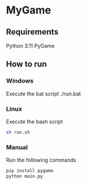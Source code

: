 
# MyGame

## Requirements
Python 3.11
PyGame

## How to run
### Windows
Execute the bat script ./run.bat

### Linux
Execute the bash script

```bash
sh run.sh
```

### Manual
Run the following commands

```bash
pip install pygame
python main.py
```

